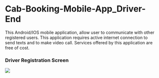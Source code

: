 # Cab-Booking-Mobile-App_Driver-End
This Android/IOS mobile application, allow user to communicate with other registered users.
This application requires active internet connection to send texts and to make video call.
Services offered by this application are free of cost.


### Driver Registration Screen
![](../main/screenshots/1.jpeg)

